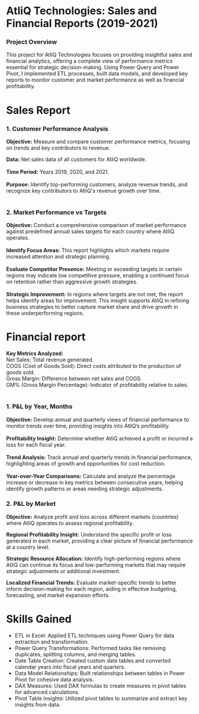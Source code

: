 # AtliQ Technologies: Sales and Financial Reports (2019-2021)
### Project Overview
This project for AtliQ Technologies focuses on providing insightful sales and financial analytics, offering a complete view of performance metrics essential for strategic decision-making. Using Power Query and Power Pivot, I implemented ETL processes, built data models, and developed key reports to monitor customer and market performance as well as financial profitability.

# Sales Report
### 1. Customer Performance Analysis<br>
**Objective:** Measure and compare customer performance metrics, focusing on trends and key contributors to revenue.<br>

**Data:** Net sales data of all customers for AtliQ worldwide.<br>
<br>
**Time Period:** Years 2019, 2020, and 2021.<br>
<br>
**Purpose:** Identify top-performing customers, analyze revenue trends, and recognize key contributors to AtliQ's revenue growth over time.<br>
<br>

### 2. Market Performance vs Targets<br>
**Objective:** Conduct a comprehensive comparison of market performance against predefined annual sales targets for each country where AtliQ operates.<br>
<br>
**Identify Focus Areas:** This report highlights which markets require increased attention and strategic planning.<br>
<br>
**Evaluate Competitor Presence:** Meeting or exceeding targets in certain regions may indicate low competitive pressure, enabling a continued focus on retention rather than aggressive growth strategies.<br>
<br>
**Strategic Improvement:** In regions where targets are not met, the report helps identify areas for improvement. This insight supports AtliQ in refining business strategies to better capture market share and drive growth in these underperforming regions.<br>



# Financial report<br>

**Key Metrics Analyzed:**<br>
Net Sales: Total revenue generated.<br>
COGS (Cost of Goods Sold): Direct costs attributed to the production of goods sold.<br>
Gross Margin: Difference between net sales and COGS.<br>
GM% (Gross Margin Percentage): Indicator of profitability relative to sales.<br>
<br>
### 1. P&L by Year, Months<br>
**Objective:** Develop annual and quarterly views of financial performance to monitor trends over time, providing insights into AtliQ’s profitability.<br>
<br>
**Profitability Insight:** Determine whether AtliQ achieved a profit or incurred a loss for each fiscal year.<br>
<br>
**Trend Analysis:** Track annual and quarterly trends in financial performance, highlighting areas of growth and opportunities for cost reduction.<br>
<br>
**Year-over-Year Comparisons:** Calculate and analyze the percentage increase or decrease in key metrics between consecutive years, helping identify growth patterns or areas needing strategic adjustments.<br>

### 2. P&L by Market<br>
**Objective:** Analyze profit and loss across different markets (countries) where AtliQ operates to assess regional profitability.<br>

**Regional Profitability Insight:** Understand the specific profit or loss generated in each market, providing a clear picture of financial performance at a country level.<BR>

**Strategic Resource Allocation:** Identify high-performing regions where AtliQ can continue its focus and low-performing markets that may require strategic adjustments or additional investment.<br>

**Localized Financial Trends:** Evaluate market-specific trends to better inform decision-making for each region, aiding in effective budgeting, forecasting, and market expansion efforts.<br>



# Skills Gained<br>
- ETL in Excel: Applied ETL techniques using Power Query for data extraction and transformation.<br>
- Power Query Transformations: Performed tasks like removing duplicates, splitting columns, and merging tables.<br>
- Date Table Creation: Created custom date tables and converted calendar years into fiscal years and quarters.<br>
- Data Model Relationships: Built relationships between tables in Power Pivot for cohesive data analysis.<br>
- DAX Measures: Used DAX formulas to create measures in pivot tables for advanced calculations.<br>
- Pivot Table Insights: Utilized pivot tables to summarize and extract key insights from data.<br>
